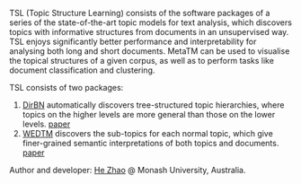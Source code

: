 TSL (Topic Structure Learning) consists of the software packages of a series of the state-of-the-art topic models for text analysis, which discovers topics with informative structures from documents in an unsupervised way. TSL enjoys significantly better performance and interpretability for analysing both long and short documents. MetaTM can be used to visualise the topical structures of a given corpus, as well as to perform tasks like document classification and clustering.

TSL consists of two packages:
1. [DirBN](https://github.com/ethanhezhao/DirBN) automatically discovers tree-structured topic hierarchies, where topics on the higher levels are more general than those on the lower levels. [paper](https://papers.nips.cc/paper/8020-dirichlet-belief-networks-for-topic-structure-learning.pdf)
2. [WEDTM](https://github.com/ethanhezhao/WEDTM) discovers the sub-topics for each normal topic, which give finer-grained semantic interpretations of both topics and documents. [paper](http://proceedings.mlr.press/v80/zhao18a)
  
Author and developer: [He Zhao](https://ethanhezhao.github.io) @ Monash University, Australia.
